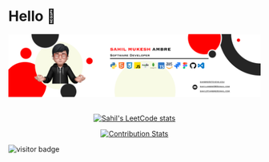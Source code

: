 # Hello 👋


<div align="center">
  <a href="" />
   <img src="Group 1 copy.png" />
</div> 
  </a> 

<br/>

<div align="center">

[![Sahil's LeetCode stats](https://leetcode-stats-six.vercel.app/?username=sahilambre&theme=dark)](https://github.com/KnlnKS/leetcode-stats)


  [![Contribution Stats](https://github-contribution-stats.vercel.app/api/?username=sahilambre)](https://github.com/LordDashMe/github-contribution-stats/)
</div>


  


<img align="left" src="https://visitor-badge.laobi.icu/badge?page_id=sahilambre" alt="visitor badge"/>











 
